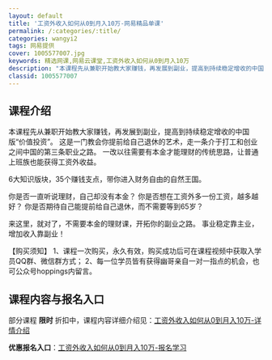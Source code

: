 ```yaml
---
layout: default
title: '工资外收入如何从0到月入10万-网易精品单课'
permalink: /:categories/:title/
categories: wangyi2
tags: 网易提供
cover: 1005577007.jpg
keywords: 精选网课,网易云课堂,工资外收入如何从0到月入10万
description: "本课程先从兼职开始教大家赚钱，再发展到副业，提高到持续稳定增收的中国版“价值投资”。这是一门教会你提前给自己退休的艺术，走一条介于打工和创业之间中国的第三条职业之路。一改以往需要有本金才能理"
classid: 1005577007
---
```


## 课程介绍

本课程先从兼职开始教大家赚钱，再发展到副业，提高到持续稳定增收的中国版“价值投资”。
这是一门教会你提前给自己退休的艺术，走一条介于打工和创业之间中国的第三条职业之路。
一改以往需要有本金才能理财的传统思路，让普通上班族也能获得工资外收益。

6大知识版块，35个赚钱支点，带你进入财务自由的自然王国。

你是否一直听说理财，自己却没有本金？
你是否想在工资外多一份工资，越多越好？
你是否期待自己能提前给自己退休，而不需要等到65岁？

来这里，就对了，不需要本金的理财课，开拓你的副业之路。
事业稳定靠主业，增加收入靠副业！

【购买须知】
1、课程一次购买，永久有效，购买成功后可在课程视频中获取入学员QQ群、微信群方式；
2、每一位学员皆有获得幽哥亲自一对一指点的机会，也可公众号hoppings内留言。

## 课程内容与报名入口

部分课程 **限时** 折扣中，课程内容详细介绍见：[工资外收入如何从0到月入10万-详情介绍](https://study.163.com/course/introduction/1005577007.htm?share=1&shareId=1025206652&utm_campaign=share&utm_medium=iphoneShare&utm_source=&utm_u=1025206652)

**优惠报名入口**：[工资外收入如何从0到月入10万-报名学习](https://study.163.com/course/introduction/1005577007.htm?share=1&shareId=1025206652&utm_campaign=share&utm_medium=iphoneShare&utm_source=&utm_u=1025206652)

